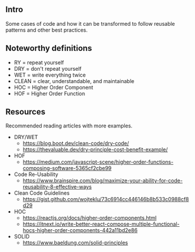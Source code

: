 ## Intro

Some cases of code and how it can be transformed to follow reusable patterns and other best practices.

## Noteworthy definitions

- RY = repeat yourself
- DRY = don't repeat yourself
- WET = write everything twice
- CLEAN = clear, understandable, and maintainable
- HOC = Higher Order Component
- HOF = Higher Order Function

## Resources

Recommended reading articles with more examples.

- DRY/WET
  - https://blog.boot.dev/clean-code/dry-code/
  - https://thevaluable.dev/dry-principle-cost-benefit-example/
- HOF
  - https://medium.com/javascript-scene/higher-order-functions-composing-software-5365cf2cbe99
- Code Re-Usability
  - https://www.brainspire.com/blog/maximize-your-ability-for-code-reusability-8-effective-ways
- Clean Code Guidelines 
  - https://gist.github.com/wojteklu/73c6914cc446146b8b533c0988cf8d29
- HOC 
  - https://reactjs.org/docs/higher-order-components.html
  - https://itnext.io/write-better-react-compose-multiple-functional-hocs-higher-order-components-442a11bd2e86
- SOLID
  - https://www.baeldung.com/solid-principles
